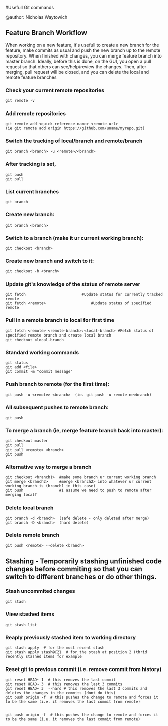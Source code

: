 #Usefull Git commands

@author: Nicholas Waytowich


## Feature Branch Workflow
When working on a new feature, it's usefull to create a new branch for the feature,
make commits as usual and push the new branch up to the remote repository. 
When finished with changes, you can merge feature branch into master branch. Ideally,
before this is done, on the GUI, you open a pull request so that others can see/help/review
the changes. Then, after merging, pull request will be closed, and you can delete the 
local and remote feature branches

  
### Check your current remote repositories
    git remote -v
    
### Add remote repositories
    git remote add <quick-reference-name> <remote-url>
    (ie git remote add origin https://github.com/uname/myrepo.git)

### Switch the tracking of local/branch and remote/branch
    git branch <branch> -u <remote>/<branch>

### After tracking is set, 
    git push
    git pull

### List current branches
    git branch

### Create new branch:
    git branch <branch>
    
### Switch to a branch (make it ur current working branch):
    git checkout <branch>

### Create new branch and switch to it:
    git checkout -b <branch>
    
### Update git's knowledge of the status of remote server
    git fetch					      #Update status for currently tracked remote
    git fetch <remote>				      #Update status of specified remote

### Pull in a remote branch to local for first time
    git fetch <remote> <remote-branch>:<local-branch> #Fetch status of specified remote branch and create local branch
    git checkout <local-branch
    
### Standard working commands
    git status
    git add <file>
    git commit -m "commit message"
    
### Push branch to remote (for the first time):
    git push -u <remote> <branch>  (ie. git push -u remote newbranch)
    
### All subsequent pushes to remote branch:
    git push
    
### To merge a branch (ie, merge feature branch back into master):
    git checkout master
    git pull
    git pull <remote> <branch>
    git push

### Alternative way to merge a branch
    git checkout <branch1>  #make some branch ur current working branch
    git merge <branch2>     #merge <branch2> into whatever ur current working branch is (branch1 in this case)
    git push                #I assume we need to push to remote after merging local?
    
### Delete local branch
    git branch -d <branch>  (safe delete - only deleted after merge)
    git branch -D <branch>  (hard delete)
    
### Delete remote branch
    git push <remote> --delete <branch>
    
## Stashing - Temporarily stashing unfinished code changes before commiting so that you can switch to different branches or do other things. 

### Stash uncommited changes
    git stash
    
### View stashed items
    git stash list

### Reaply previously stashed item to working directory
    git stash apply  # for the most recent stash
    git stash apply stash@{2}  # for the stash at position 2 (thrid recently stashed item) for example


### Reset git to previous commit (i.e. remove commit from history)
    git reset HEAD~ 1  # this removes the last commit
    git reset HEAD~ 3  # this removes the last 3 commits
    git reset HEAD~ 3  --hard # this removes the last 3 commits and deletes the changes in the commits (dont do this)
    git push origin -f  # this pushes the change to remote and forces it to be the same (i.e. it removes the last commit from remote)


    git push origin -f  # this pushes the change to remote and forces it to be the same (i.e. it removes the last commit from remote)
    

